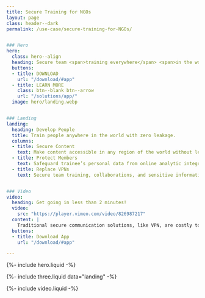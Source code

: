 ```yaml
---
title: Secure Training for NGOs 
layout: page
class: header--dark
permalink: /use-case/secure-training-for-NGOs/


### Hero
hero:
  class: hero--align
  heading: Secure team <span>training everywhere</span> <span>in the world</span>.
  buttons:
  - title: DOWNLOAD
    url: "/download/#app"
  - title: LEARN MORE
    class: btn--blank btn--arrow
    url: "/solutions/app/"
  image: hero/landing.webp


### Landing
landing:
  heading: Develop People
  title: Train people anywhere in the world with zero leakage.  
  columns:
  - title: Secure Content
    text: Make content accessible in any region of the world without leakage of proprietary or sensitive content. 
  - title: Protect Members
    text: Safeguard trainee’s personal data from online analytic integrations or local ISPs.  
  - title: Replace VPNs
    text: Secure team training, collaborations, and sensitive information without highly detectable and expensive VPNs. 


### Video
video:
  heading: Get going in less than 2 minutes!
  video: 
    src: "https://player.vimeo.com/video/826987217"
  content: |
    Traditional secure communication solutions, like VPN, are costly to setup and maintain. Modern cloud storage solutions don't have the level of security and privacy required. If you need to share sensitive files and data accross your team, Diode Drive may be the perfect solution.
  buttons:
  - title: Download App
    url: "/download/#app"

---
```


{%- include hero.liquid -%}

{%- include three.liquid data="landing" -%}

{%- include video.liquid -%}
